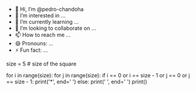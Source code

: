 - 👋 Hi, I’m @pedro-chandoha
- 👀 I’m interested in ...
- 🌱 I’m currently learning ...
- 💞️ I’m looking to collaborate on ...
- 📫 How to reach me ...
- 😄 Pronouns: ...
- ⚡ Fun fact: ...

<!---
pedro-chandoha/pedro-chandoha is a ✨ special ✨ repository because its `README.md` (this file) appears on your GitHub profile.
You can click the Preview link to take a look at your changes.
--->
size = 5  # size of the square

for i in range(size):
    for j in range(size):
        if i == 0 or i == size - 1 or j == 0 or j == size - 1:
            print('*', end=' ')
        else:
            print(' ', end=' ')
    print()
